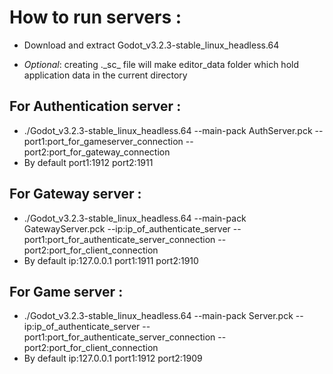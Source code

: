 
# **How to run servers** :

-   Download and extract Godot_v3.2.3-stable_linux_headless.64 

- *Optional*: creating .\_sc\_ file will make editor_data folder which hold application data in the current directory

## **For Authentication server** :
- ./Godot_v3.2.3-stable_linux_headless.64 --main-pack AuthServer.pck --port1:port_for_gameserver_connection --port2:port_for_gateway_connection
-  By default port1:1912 port2:1911


## **For Gateway server** :
- ./Godot_v3.2.3-stable_linux_headless.64 --main-pack GatewayServer.pck --ip:ip_of_authenticate_server --port1:port_for_authenticate_server_connection --port2:port_for_client_connection
- By default ip:127.0.0.1 port1:1911 port2:1910

## **For Game server** :
- ./Godot_v3.2.3-stable_linux_headless.64 --main-pack Server.pck --ip:ip_of_authenticate_server --port1:port_for_authenticate_server_connection --port2:port_for_client_connection
- By default ip:127.0.0.1 port1:1912 port2:1909

